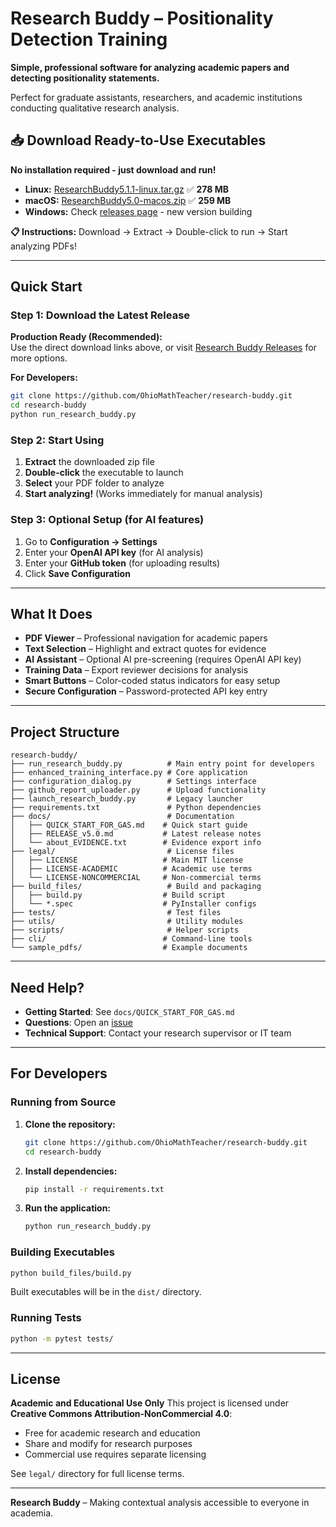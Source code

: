 # Research Buddy – Positionality Detection Training

**Simple, professional software for analyzing academic papers and detecting positionality statements.**

Perfect for graduate assistants, researchers, and academic institutions conducting qualitative research analysis.

## 📥 **Download Ready-to-Use Executables**

**No installation required - just download and run!**

- **Linux:** [ResearchBuddy5.1.1-linux.tar.gz](https://github.com/OhioMathTeacher/research-buddy/releases/download/v5.1.1/ResearchBuddy5.1.1-linux.tar.gz) ✅ **278 MB**
- **macOS:** [ResearchBuddy5.0-macos.zip](https://github.com/OhioMathTeacher/research-buddy/releases/download/v5.0/ResearchBuddy5.0-macos.zip) ✅ **259 MB**
- **Windows:** Check [releases page](https://github.com/OhioMathTeacher/research-buddy/releases) - new version building

**📋 Instructions:** Download → Extract → Double-click to run → Start analyzing PDFs!

---

## Quick Start

### Step 1: Download the Latest Release

**Production Ready (Recommended):**  
Use the direct download links above, or visit [Research Buddy Releases](https://github.com/OhioMathTeacher/research-buddy/releases/latest) for more options.

**For Developers:**
```bash
git clone https://github.com/OhioMathTeacher/research-buddy.git
cd research-buddy
python run_research_buddy.py
```

### Step 2: Start Using

1. **Extract** the downloaded zip file
2. **Double-click** the executable to launch
3. **Select** your PDF folder to analyze
4. **Start analyzing!** (Works immediately for manual analysis)

### Step 3: Optional Setup (for AI features)

1. Go to **Configuration → Settings**
2. Enter your **OpenAI API key** (for AI analysis)
3. Enter your **GitHub token** (for uploading results)
4. Click **Save Configuration**

---

## What It Does

* **PDF Viewer** – Professional navigation for academic papers
* **Text Selection** – Highlight and extract quotes for evidence
* **AI Assistant** – Optional AI pre-screening (requires OpenAI API key)
* **Training Data** – Export reviewer decisions for analysis
* **Smart Buttons** – Color-coded status indicators for easy setup
* **Secure Configuration** – Password-protected API key entry

---

## Project Structure

```
research-buddy/
├── run_research_buddy.py          # Main entry point for developers
├── enhanced_training_interface.py # Core application
├── configuration_dialog.py        # Settings interface  
├── github_report_uploader.py      # Upload functionality
├── launch_research_buddy.py       # Legacy launcher
├── requirements.txt               # Python dependencies
├── docs/                          # Documentation
│   ├── QUICK_START_FOR_GAS.md    # Quick start guide
│   ├── RELEASE_v5.0.md           # Latest release notes
│   └── about_EVIDENCE.txt        # Evidence export info
├── legal/                         # License files
│   ├── LICENSE                   # Main MIT license
│   ├── LICENSE-ACADEMIC          # Academic use terms
│   └── LICENSE-NONCOMMERCIAL     # Non-commercial terms
├── build_files/                   # Build and packaging
│   ├── build.py                  # Build script
│   └── *.spec                    # PyInstaller configs
├── tests/                         # Test files
├── utils/                         # Utility modules
├── scripts/                       # Helper scripts
├── cli/                          # Command-line tools
└── sample_pdfs/                  # Example documents
```

---

## Need Help?

* **Getting Started**: See `docs/QUICK_START_FOR_GAS.md`
* **Questions**: Open an [issue](https://github.com/OhioMathTeacher/research-buddy/issues)
* **Technical Support**: Contact your research supervisor or IT team

---

## For Developers

### Running from Source

1. **Clone the repository:**
   ```bash
   git clone https://github.com/OhioMathTeacher/research-buddy.git
   cd research-buddy
   ```

2. **Install dependencies:**
   ```bash
   pip install -r requirements.txt
   ```

3. **Run the application:**
   ```bash
   python run_research_buddy.py
   ```

### Building Executables

```bash
python build_files/build.py
```

Built executables will be in the `dist/` directory.

### Running Tests

```bash
python -m pytest tests/
```

---

## License

**Academic and Educational Use Only**
This project is licensed under **Creative Commons Attribution-NonCommercial 4.0**:

* Free for academic research and education
* Share and modify for research purposes
* Commercial use requires separate licensing

See `legal/` directory for full license terms.

---

**Research Buddy** – Making contextual analysis accessible to everyone in academia.